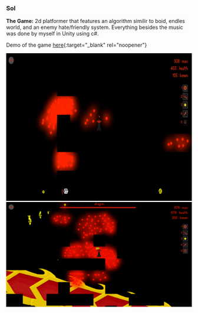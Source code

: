 ### Sol
**The Game:** 2d platformer that features an algorithm similir to boid, endles world, 
and an enemy hate/friendly system. Everything besides the music was done by myself in Unity using c#.

Demo of the game [here](https://parkerallen.github.io/Sol/){:target="_blank" rel="noopener"}

<img src="images/ability1.gif">
<img src="images/dragon.png">
